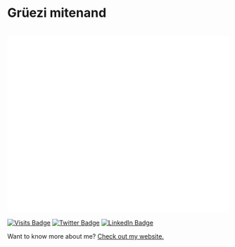 # Grüezi mitenand

<div align="center">
	<br>
		<img src="header.svg" width="800" height="400">
	<br>
</div>


[![Visits Badge](https://badges.pufler.dev/visits/simonbuechi/simonbuechi)](https:simonbuechi.name)
[![Twitter Badge](https://img.shields.io/badge/Twitter-Profile-informational?style=flat&logo=twitter&logoColor=white&color=1CA2F1)](https://twitter.com/simonbuechi)
[![LinkedIn Badge](https://img.shields.io/badge/LinkedIn-Profile-informational?style=flat&logo=linkedin&logoColor=white&color=0D76A8)](https://www.linkedin.com/in/simonbuechi/)


Want to know more about me? [Check out my website.](https://buechi.name/)
